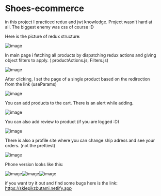 # Shoes-ecommerce

in this project I practiced redux and jwt knowledge. Project wasn't hard at all. The biggest enemy was css of course :D

Here is the picture of redux structure:

![image](https://user-images.githubusercontent.com/104850417/227013316-c2d4c502-4651-4604-9202-fb2b225af7cf.png)

In main page i fetching all products by dispatching redux actions and giving object filters to apply. ( productActions.js, Filters.js)

![image](https://user-images.githubusercontent.com/104850417/227014891-c244c814-f219-42ad-bb86-d9dd42b779ef.png)

After clicking, I set the page of a single product based on the redirection from the link (useParams)

![image](https://user-images.githubusercontent.com/104850417/227014771-cc548b90-ac00-4bfc-baab-480f157b7b2d.png)

You can add products to the cart. There is an alert while adding. 

![image](https://user-images.githubusercontent.com/104850417/227026523-8f9a6449-6e35-4d80-bbab-b9f151928840.png)

You can also add review to product (if you are logged :D)

![image](https://user-images.githubusercontent.com/104850417/227028022-0002f12f-3809-44e2-9270-66ac672caa86.png)

There is also a profile site where you can change ship adress and see your orders. (not the prettiest) 

![image](https://user-images.githubusercontent.com/104850417/227028537-ca4933f1-e952-4153-b361-b89e83bdba4c.png)

Phone version looks like this:

![image](https://user-images.githubusercontent.com/104850417/227028997-98398d99-6f54-42c7-86d1-3262437a2b9d.png)![image](https://user-images.githubusercontent.com/104850417/227029261-a94460a7-3ca4-40df-994f-24b2d93f1614.png)![image](https://user-images.githubusercontent.com/104850417/227029501-dbb37be2-f9ef-41a9-816b-1044622f725d.png)

if you want try it out and find some bugs here is the link: https://sklepikzbutami.netlify.app





